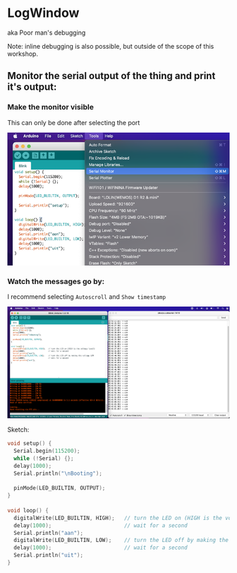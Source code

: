 # LogWindow

aka Poor man's debugging

Note: inline debugging is also possible, but outside of the scope of this workshop.

## Monitor the serial output of the thing and print it's output:

### Make the monitor visible

This can only be done after selecting the port

![setserial](res/setserial.png)

### Watch the messages go by:

I recommend selecting `Autoscroll` and `Show timestamp`

![serialmonitor](res/serialmonitor.png)


Sketch:

```cpp
void setup() {
  Serial.begin(115200);
  while (!Serial) {};
  delay(1000);
  Serial.println("\nBooting");

  pinMode(LED_BUILTIN, OUTPUT);
}

void loop() {
  digitalWrite(LED_BUILTIN, HIGH);   // turn the LED on (HIGH is the voltage level)
  delay(1000);                       // wait for a second
  Serial.println("aan");
  digitalWrite(LED_BUILTIN, LOW);    // turn the LED off by making the voltage LOW
  delay(1000);                       // wait for a second
  Serial.println("uit");
}
```



